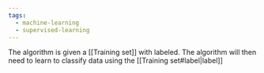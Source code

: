 ```yaml
---
tags:
  - machine-learning
  - supervised-learning
---
```


The algorithm is given a [[Training set]] with labeled. The algorithm will then need to learn to classify data using the [[Training set#label|label]] 